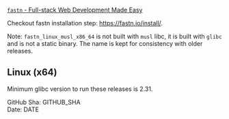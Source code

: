 [`fastn` - Full-stack Web Development Made Easy](https://fastn.com/home/)

Checkout fastn installation step: https://fastn.io/install/.

Note: `fastn_linux_musl_x86_64` is not built with `musl` libc, it is built with `glibc` and is not a static binary. The name is kept for consistency with older releases.

## Linux (x64)

Minimum glibc version to run these releases is 2.31.

GitHub Sha: GITHUB_SHA  
Date: DATE  
